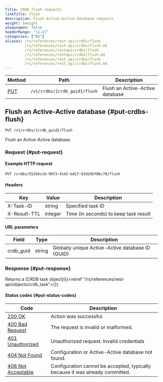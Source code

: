 ```yaml
---
Title: CRDB flush requests
linkTitle: flush
description: Flush Active-Active database requests
weight: $weight
alwaysopen: false
headerRange: "[1-2]"
categories: ["RS"]
aliases: /rs/references/rest-api/crdbs/flush
         /rs/references/rest-api/crdbs/flush.md
         /rs/references/restapi/crdbs/flush
         /rs/references/restapi/crdbs/flush.md
         /rs/references/rest_api/crdbs/flush
         /rs/references/rest_api/crdbs/flush.md
---
```


| Method | Path | Description |
|--------|------|-------------|
| [PUT](#put-crdbs-flush) | `/v1/crdbs/{crdb_guid}/flush` | Flush an Active-Active database |

## Flush an Active-Active database {#put-crdbs-flush}

```sh
PUT /v1/crdbs/{crdb_guid}/flush
```

Flush an Active-Active database.

### Request {#put-request}

#### Example HTTP request

```sh
PUT /crdbs/552bbccb-99f3-4142-bd17-93d245f0bc79/flush
```

#### Headers

| Key | Value | Description |
|-----|-------|-------------|
| X-Task-ID | string | Specified task ID |
| X-Result-TTL | integer | Time (in seconds) to keep task result |

#### URL parameters

| Field | Type | Description |
|-------|------|-------------|
| crdb_guid | string | Globally unique Active-Active database ID (GUID) |

### Response {#put-response}

Returns a [CRDB task object]({{<relref "/rs/references/rest-api/objects/crdb_task">}}).

#### Status codes {#put-status-codes}

| Code | Description |
|------|-------------|
| [200 OK](http://www.w3.org/Protocols/rfc2616/rfc2616-sec10.html#sec10.2.1) | Action was successful. |
| [400 Bad Request](http://www.w3.org/Protocols/rfc2616/rfc2616-sec10.html#sec10.4.1) | The request is invalid or malformed. |
| [401 Unauthorized](http://www.w3.org/Protocols/rfc2616/rfc2616-sec10.html#sec10.4.2) | Unauthorized request. Invalid credentials |
| [404 Not Found](http://www.w3.org/Protocols/rfc2616/rfc2616-sec10.html#sec10.4.5) | Configuration or Active-Active database not found. |
| [406 Not Acceptable](http://www.w3.org/Protocols/rfc2616/rfc2616-sec10.html#sec10.4.7) | Configuration cannot be accepted, typically because it was already committed. |
